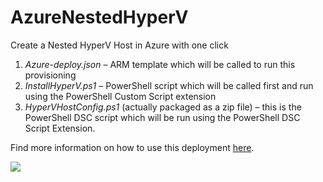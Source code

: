 # AzureNestedHyperV
Create a Nested HyperV Host in Azure with one click

1. *Azure-deploy.json* – ARM template which will be called to run this provisioning
1. *InstallHyperV.ps1* – PowerShell script which will be called first and run using the PowerShell Custom Script extension
1. *HyperVHostConfig.ps1* (actually packaged as a zip file) – this is the PowerShell DSC script which will be run using the PowerShell DSC Script Extension.

Find more information on how to use this deployment <a href=https://buildazure.com/2018/04/10/nested-vms-in-azure-with-one-click-you-must-be-crazy>here</a>.

<a href="https://portal.azure.com/#create/Microsoft.Template/uri/https%3A%2F%2Fraw.githubusercontent.com%2Fdeltadan%2Fazurenestedhyperv%2Fmaster%2Fazure-deploy.json" target="_blank">
    <img src="http://azuredeploy.net/deploybutton.png"/>
</a>
